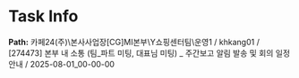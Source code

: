 # Task Info

**Path:** 카페24(주)\본사사업장\[CG]MI본부\Y쇼핑센터팀\운영1 / khkang01 / [274473] 본부 내 소통 (팀_파트 미팅, 대표님 미팅) _ 주간보고 알림 발송 및 회의 일정 안내 / 2025-08-01_00-00-00

